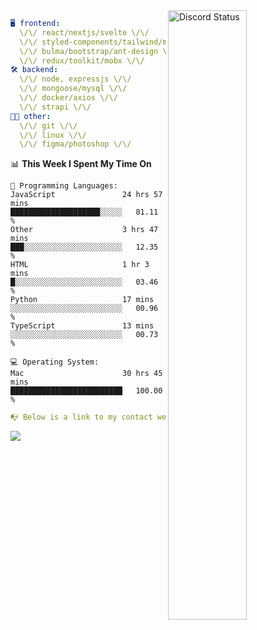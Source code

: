 
<a href="https://discord.com/users/279302975371870218" target="_blank">
    <img width="50%" align="right" alt="Discord Status" src="https://lanyard.cnrad.dev/api/279302975371870218?bg=161B22&borderRadius=5px%205px%200%200&hideTimestamp=true&idleMessage=Just%20chillin%27%20at%20the%20moment&animated=true">
</a>

```yaml
🖥️ frontend: 
  \/\/ react/nextjs/svelte \/\/
  \/\/ styled-components/tailwind/mui/
  \/\/ bulma/bootstrap/ant-design \/\/
  \/\/ redux/toolkit/mobx \/\/
🛠 backend: 
  \/\/ node, expressjs \/\/
  \/\/ mongoose/mysql \/\/
  \/\/ docker/axios \/\/
  \/\/ strapi \/\/
👨‍💻 other: 
  \/\/ git \/\/ 
  \/\/ linux \/\/
  \/\/ figma/photoshop \/\/
```
<!--START_SECTION:waka-->
📊 **This Week I Spent My Time On** 

```text
💬 Programming Languages: 
JavaScript               24 hrs 57 mins      ████████████████████░░░░░   81.11 % 
Other                    3 hrs 47 mins       ███░░░░░░░░░░░░░░░░░░░░░░   12.35 % 
HTML                     1 hr 3 mins         █░░░░░░░░░░░░░░░░░░░░░░░░   03.46 % 
Python                   17 mins             ░░░░░░░░░░░░░░░░░░░░░░░░░   00.96 % 
TypeScript               13 mins             ░░░░░░░░░░░░░░░░░░░░░░░░░   00.73 % 

💻 Operating System: 
Mac                      30 hrs 45 mins      █████████████████████████   100.00 % 
```


<!--END_SECTION:waka-->
```yaml
📭 Below is a link to my contact website 
```
<a href="https://mxns.xyz" target="_black"> <img src="https://img.shields.io/badge/website-161B22?style=for-the-badge&logo=About.me&logoColor=white"></img> <a/>
